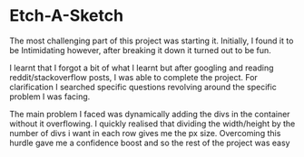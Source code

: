 # Etch-A-Sketch

The most challenging part of this project was starting it. Initially, I found it to be Intimidating however, after breaking it down it turned out to be fun.

I learnt that I forgot a bit of what I learnt but after googling and reading reddit/stackoverflow posts, I was able to complete the project. For clarification I searched specific questions revolving around the specific problem I was facing.

The main problem I faced was dynamically adding the divs in the container without it overflowing. I quickly realised that dividing the width/height by the number of divs i want in each row gives me the px size. Overcoming this hurdle gave me a confidence boost and so the rest of the project was easy
